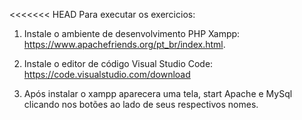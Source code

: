 <<<<<<< HEAD
Para executar  os exercicios:
1. Instale o ambiente de desenvolvimento PHP Xampp: https://www.apachefriends.org/pt_br/index.html.

2. Instale o editor de código Visual Studio Code: https://code.visualstudio.com/download

3. Após instalar o xampp aparecera uma tela, start Apache e MySql clicando nos botões ao lado de seus respectivos nomes.

